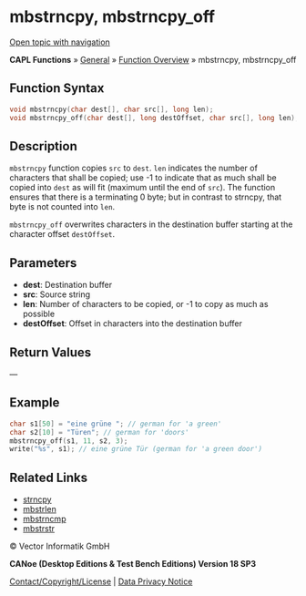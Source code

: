 # mbstrncpy, mbstrncpy_off

[Open topic with navigation](../../../../../CANoeDEFamily.htm#Topics/CAPLFunctions/Other/Functions/CAPLfunctionMbStrnCpy.md)

**CAPL Functions** » [General](../CAPLGeneralStartPage.md) » [Function Overview](../CAPLfunctionsGeneralOverview.md) » mbstrncpy, mbstrncpy_off

## Function Syntax

```c
void mbstrncpy(char dest[], char src[], long len);
void mbstrncpy_off(char dest[], long destOffset, char src[], long len);
```

## Description

`mbstrncpy` function copies `src` to `dest`. `len` indicates the number of characters that shall be copied; use -1 to indicate that as much shall be copied into `dest` as will fit (maximum until the end of `src`). The function ensures that there is a terminating 0 byte; but in contrast to strncpy, that byte is not counted into `len`.

`mbstrncpy_off` overwrites characters in the destination buffer starting at the character offset `destOffset`.

## Parameters

- **dest**: Destination buffer
- **src**: Source string
- **len**: Number of characters to be copied, or -1 to copy as much as possible
- **destOffset**: Offset in characters into the destination buffer

## Return Values

—

## Example

```c
char s1[50] = "eine grüne "; // german for 'a green'
char s2[10] = "Türen"; // german for 'doors'
mbstrncpy_off(s1, 11, s2, 3);
write("%s", s1); // eine grüne Tür (german for 'a green door')
```

## Related Links

- [strncpy](CAPLfunctionStrnCpy.md)
- [mbstrlen](CAPLfunctionMbStrLen.md)
- [mbstrncmp](CAPLfunctionMbStrnCmp.md)
- [mbstrstr](CAPLfunctionMbStrStr.md)

© Vector Informatik GmbH

**CANoe (Desktop Editions & Test Bench Editions) Version 18 SP3**

[Contact/Copyright/License](../../../Shared/ContactCopyrightLicense.md) | [Data Privacy Notice](https://www.vector.com/int/en/company/get-info/privacy-policy/)
